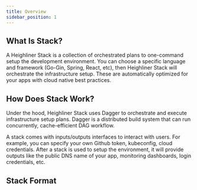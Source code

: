 ```yaml
---
title: Overview
sidebar_position: 1
---
```


## What Is Stack?

A Heighliner Stack is a collection of orchestrated plans to one-command setup the development environment.
You can choose a specific language and framework (Go-Gin, Spring, React, etc), then Heighliner Stack will orchestrate the infrastructure setup.
These are automatically optimized for your apps with cloud native best practices.

## How Does Stack Work?

Under the hood, Heighliner Stack uses Dagger to orchestrate and execute infrastructure setup plans. Dagger is a distributed build system that can run concurrently, cache-efficient DAG workflow.

A stack comes with inputs/outputs interfaces to interact with users. For example, you can specify your own Github token, kubeconfig, cloud credentials. After a stack is used to setup the environment, it will provide outputs like the public DNS name of your app, monitoring dashboards, login credentials, etc.

## Stack Format


